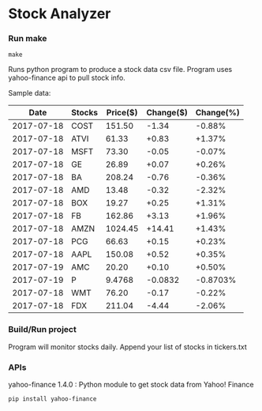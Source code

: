# Stock Analyzer

### Run make
```
make
```

Runs python program to produce a stock data csv file. Program uses yahoo-finance api to pull stock info.

Sample data:

| Date| Stocks| Price($)| Change($)| Change(%) | 
| --- | --- | --- | --- | ---  | 
| 2017-07-18| COST| 151.50| -1.34| -0.88% | 
| 2017-07-18| ATVI| 61.33| +0.83| +1.37% | 
| 2017-07-18| MSFT| 73.30| -0.05| -0.07% | 
| 2017-07-18| GE| 26.89| +0.07| +0.26% | 
| 2017-07-18| BA| 208.24| -0.76| -0.36% | 
| 2017-07-18| AMD| 13.48| -0.32| -2.32% | 
| 2017-07-18| BOX| 19.27| +0.25| +1.31% | 
| 2017-07-18| FB| 162.86| +3.13| +1.96% | 
| 2017-07-18| AMZN| 1024.45| +14.41| +1.43% | 
| 2017-07-18| PCG| 66.63| +0.15| +0.23% | 
| 2017-07-18| AAPL| 150.08| +0.52| +0.35% | 
| 2017-07-19| AMC| 20.20| +0.10| +0.50% | 
| 2017-07-19| P| 9.4768| -0.0832| -0.8703% | 
| 2017-07-18| WMT| 76.20| -0.17| -0.22% | 
| 2017-07-18| FDX| 211.04| -4.44| -2.06% | 

### Build/Run project

Program will monitor stocks daily. Append your list of stocks in tickers.txt

### APIs
yahoo-finance 1.4.0 : Python module to get stock data from Yahoo! Finance

```
pip install yahoo-finance
```

